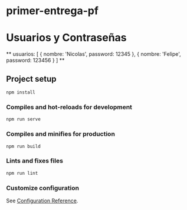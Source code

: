 # primer-entrega-pf

# Usuarios y Contraseñas
**
usuarios:
    [
        {
            nombre: 'Nicolas',
            password: 12345
        },
        {
            nombre: 'Felipe',
            password: 123456
        }
    ]
**
## Project setup
```
npm install
```

### Compiles and hot-reloads for development
```
npm run serve
```

### Compiles and minifies for production
```
npm run build
```

### Lints and fixes files
```
npm run lint
```

### Customize configuration
See [Configuration Reference](https://cli.vuejs.org/config/).
